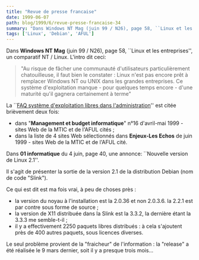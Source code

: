 ```yaml
---
title: "Revue de presse francaise"
date: 1999-06-07
path: blog/1999/6/revue-presse-francaise-34
summary: "Dans Windows NT Mag (juin 99 / N26), page 58, ``Linux et les entreprises'', un comparatif NT / Linux."
tags: ['Linux', 'Debian', 'AFUL']
---
```


<P>
Dans <B>Windows NT Mag</B> (juin 99 / N26), page 58,
``Linux et les entreprises'', un comparatif NT / Linux.
L'intro dit ceci:
</P>

<P>
<BLOCKQUOTE>
"Au risque de fâcher une communauté d'utilisateurs particulièrement
chatouilleuse, il faut bien le constater : Linux n'est pas encore prêt à
remplacer Windows NT ou UNIX dans les grandes entreprises. Ce système
d'exploitation manque - pour quelques temps encore - d'une maturité qu'il
gagnera certainement à terme"
</BLOCKQUOTE>
</P>

<P>
La ``<A HREF="http://www.mtic.pm.gouv.fr/linux/faq_oslibres.htm">FAQ
système d'exploitation libres dans l'administration</A>'' est citée
brièvement deux fois:
</P>

<UL>

<LI>dans "<B>Management et budget
informatique</B>" n°16 d'avril-mai 1999 - sites Web de la MTIC et de
l'AFUL cités ;
<LI>dans la liste de 4 sites Web sélectionnés dans <B>Enjeux-Les Echos</B> de
juin 1999 - sites Web de la MTIC et de l'AFUL cité.
</UL>

<P>Dans <B>01 informatique</B> du 4 juin, page 40, une annonce:
``Nouvelle version de Linux 2.1''.</P>

<P>Il s'agit de présenter la sortie de la version 2.1 de la distribution
Debian (nom de code "Slink").</P>

<P>Ce qui est dit est ma fois vrai, à peu de choses près :</P>

<UL>

<LI>la version du noyau à l'installation est la 2.0.36 et non 2.0.3.6.
la 2.2.1 est par contre sous forme de source ;
<LI>la version de X11 distribuée dans la Slink est la 3.3.2, la dernière
étant la 3.3.3 me semble-t-il ;
<LI>il y a effectivement 2250 paquets libres distribués : à cela
s'ajoutent près de 400 autres paquets, sous licences diverses.
</UL>

<P>Le seul problème provient de la "fraicheur" de l'information :
la "release" a été réalisée le 9 mars dernier, soit il y a presque
trois mois...</P>


